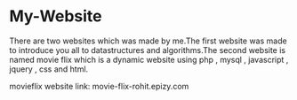 # My-Website
There are two  websites which was made by me.The first website was made to introduce you all to datastructures and algorithms.The second website is named movie flix which is a dynamic website using php , mysql , javascript , jquery , css and html. 

movieflix website link:  movie-flix-rohit.epizy.com
